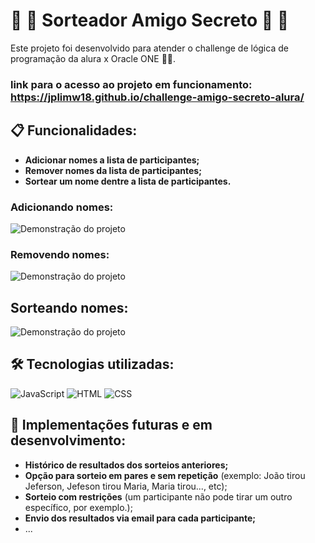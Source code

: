 # &#x1F381; &#x1F381; Sorteador Amigo Secreto &#x1F381; &#x1F381;
Este projeto foi desenvolvido para atender o challenge de lógica de programação da alura x Oracle ONE 🚀🚀.
### link para o acesso ao projeto em funcionamento: https://jplimw18.github.io/challenge-amigo-secreto-alura/

## 📋 Funcionalidades:
- **Adicionar nomes a lista de participantes;**
- **Remover nomes da lista de participantes;**
- **Sortear um nome dentre a lista de participantes.**

### Adicionando nomes:
![Demonstração do projeto](https://github.com/jplimw18/challenge-amigo-secreto-alura/blob/main/assets/GIF/adicionar-gif.gif)

### Removendo nomes:
![Demonstração do projeto](https://github.com/jplimw18/challenge-amigo-secreto-alura/blob/main/assets/GIF/remover-gif.gif)

## Sorteando nomes:
![Demonstração do projeto](https://github.com/jplimw18/challenge-amigo-secreto-alura/blob/main/assets/GIF/sortear-gif.gif)
  
## 🛠️ Tecnologias utilizadas:
![JavaScript](https://img.shields.io/badge/JavaScript-yellow?style=for-the-badge&logo=javascript)
![HTML](https://img.shields.io/badge/html-orange?style=for-the-badge&logo=html)
![CSS](https://img.shields.io/badge/html-blue?style=for-the-badge&logo=css)

## 🔮 Implementações futuras e em desenvolvimento:
- **Histórico de resultados dos sorteios anteriores;**
- **Opção para sorteio em pares e sem repetição** (exemplo: João tirou Jeferson, Jefeson tirou Maria, Maria tirou..., etc);
- **Sorteio com restrições** (um participante não pode tirar um outro específico, por exemplo.);
- **Envio dos resultados via email para cada participante;**
- ...


